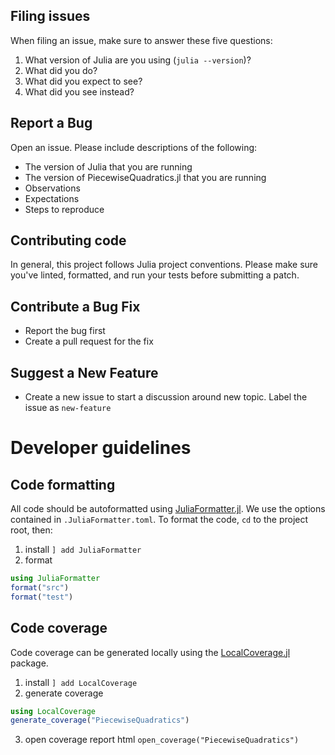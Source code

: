 ## Filing issues

When filing an issue, make sure to answer these five questions:

1. What version of Julia are you using (`julia --version`)?
2. What did you do?
3. What did you expect to see?
4. What did you see instead?

## Report a Bug

Open an issue. Please include descriptions of the following:
- The version of Julia that you are running
- The version of PiecewiseQuadratics.jl that you are running
- Observations
- Expectations
- Steps to reproduce

## Contributing code

In general, this project follows Julia project conventions. Please make sure
you've linted, formatted, and run your tests before submitting a patch.

## Contribute a Bug Fix

- Report the bug first
- Create a pull request for the fix

## Suggest a New Feature

- Create a new issue to start a discussion around new topic. Label the issue as `new-feature`

# Developer guidelines

## Code formatting
All code should be autoformatted using [JuliaFormatter.jl](https://github.com/domluna/JuliaFormatter.jl).  We use the options contained in `.JuliaFormatter.toml`. To format the code, `cd` to the project root, then:
1. install `] add JuliaFormatter`
2. format
  ```julia
  using JuliaFormatter
  format("src")
  format("test")
  ```

## Code coverage
Code coverage can be generated locally using the [LocalCoverage.jl](https://github.com/JuliaCI/LocalCoverage.jl) package.
1. install `] add LocalCoverage`
2. generate coverage
  ```julia
  using LocalCoverage
  generate_coverage("PiecewiseQuadratics")
  ```
3. open coverage report html `open_coverage("PiecewiseQuadratics")`
